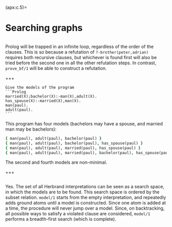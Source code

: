 <!--H3: Section C.5-->
(apx:c.5)=
# Searching graphs #

```{solution} ex:5.3
```

Prolog will be trapped in an infinite loop, regardless of the order of the clauses. This is so because a refutation of `?-brother(peter,adrian)` requires both recursive clauses, but whichever is found first will also be tried before the second one in all the other refutation steps. In contrast, `prove_bf/1` will be able to construct a refutation.

+++

````{solution} ex:5.5
Give the models of the program
```Prolog
married(X);bachelor(X):-man(X),adult(X).
has_spouse(X):-married(X),man(X).
man(paul).
adult(paul).
```
````

This program has four models (bachelors may have a spouse, and married man may be bachelors):
```Prolog
{ man(paul), adult(paul), bachelor(paul) }
{ man(paul), adult(paul), bachelor(paul), has_spouse(paul) }
{ man(paul), adult(paul), married(paul), has_spouse(paul) }
{ man(paul), adult(paul), married(paul), bachelor(paul), has_spouse(paul) }
```
The second and fourth models are non-minimal.

+++

```{solution} ex:5.6
```

Yes. The set of all Herbrand interpretations can be seen as a search space, in which the models are to be found. This search space is ordered by the subset relation. `model/1` starts from the empty interpretation, and repeatedly adds ground atoms until a model is constructed. Since one atom is added at a time, the procedure will never jump over a model. Since, on backtracking, all possible ways to satisfy a violated clause are considered, `model/1` performs a breadth-first search (which is complete).
